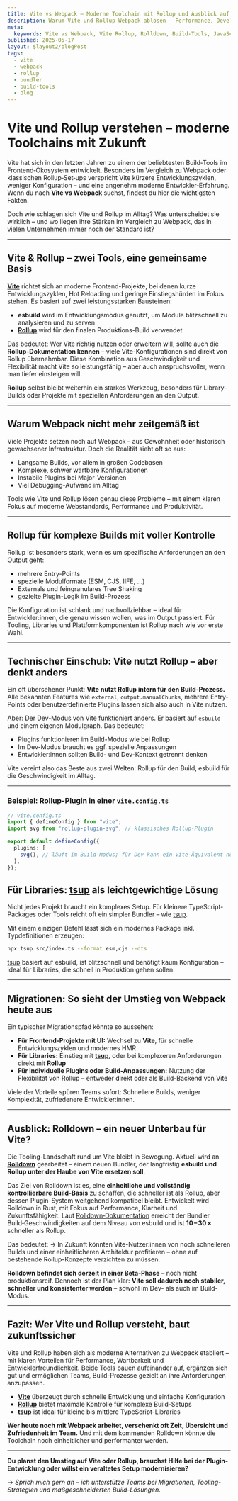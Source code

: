 ```yaml
---
title: Vite vs Webpack – Moderne Toolchain mit Rollup und Ausblick auf Rolldown
description: Warum Vite und Rollup Webpack ablösen – Performance, Developer Experience, Migrationstipps und ein Blick auf Rolldown.
meta:
  keywords: Vite vs Webpack, Vite Rollup, Rolldown, Build-Tools, JavaScript Bundler, tsup, Migration, Developer Experience
published: 2025-05-17
layout: $layout2/blogPost
tags:
  - vite
  - webpack
  - rollup
  - bundler
  - build-tools
  - blog
---
```


# Vite und Rollup verstehen – moderne Toolchains mit Zukunft

Vite hat sich in den letzten Jahren zu einem der beliebtesten Build‑Tools im Frontend‑Ökosystem entwickelt. Besonders im Vergleich zu Webpack oder klassischen Rollup‑Set‑ups verspricht Vite kürzere Entwicklungszyklen, weniger Konfiguration – und eine angenehm moderne Entwickler‑Erfahrung.
Wenn du nach **Vite vs Webpack** suchst, findest du hier die wichtigsten Fakten.

Doch wie schlagen sich Vite und Rollup im Alltag? Was unterscheidet sie wirklich – und wo liegen ihre Stärken im Vergleich zu Webpack, das in vielen Unternehmen immer noch der Standard ist?

---

## Vite & Rollup – zwei Tools, eine gemeinsame Basis

**[Vite](https://vitejs.dev)** richtet sich an moderne Frontend-Projekte, bei denen kurze Entwicklungszyklen, Hot Reloading und geringe Einstiegshürden im Fokus stehen. Es basiert auf zwei leistungsstarken Bausteinen:

- **esbuild** wird im Entwicklungsmodus genutzt, um Module blitzschnell zu analysieren und zu serven
- **[Rollup](https://rollupjs.org)** wird für den finalen Produktions-Build verwendet

Das bedeutet: Wer Vite richtig nutzen oder erweitern will, sollte auch die **Rollup-Dokumentation kennen** – viele Vite-Konfigurationen sind direkt von Rollup übernehmbar.
Diese Kombination aus Geschwindigkeit und Flexibilität macht Vite so leistungsfähig – aber auch anspruchsvoller, wenn man tiefer einsteigen will.

**Rollup** selbst bleibt weiterhin ein starkes Werkzeug, besonders für Library-Builds oder Projekte mit speziellen Anforderungen an den Output.

---

## Warum Webpack nicht mehr zeitgemäß ist

Viele Projekte setzen noch auf Webpack – aus Gewohnheit oder historisch gewachsener Infrastruktur. Doch die Realität sieht oft so aus:

- Langsame Builds, vor allem in großen Codebasen
- Komplexe, schwer wartbare Konfigurationen
- Instabile Plugins bei Major-Versionen
- Viel Debugging-Aufwand im Alltag

Tools wie Vite und Rollup lösen genau diese Probleme – mit einem klaren Fokus auf moderne Webstandards, Performance und Produktivität.

---

## Rollup für komplexe Builds mit voller Kontrolle

Rollup ist besonders stark, wenn es um spezifische Anforderungen an den Output geht:

- mehrere Entry-Points
- spezielle Modulformate (ESM, CJS, IIFE, ...)
- Externals und feingranulares Tree Shaking
- gezielte Plugin-Logik im Build-Prozess

Die Konfiguration ist schlank und nachvollziehbar – ideal für Entwickler:innen, die genau wissen wollen, was im Output passiert. Für Tooling, Libraries und Plattformkomponenten ist Rollup nach wie vor erste Wahl.

---

## Technischer Einschub: Vite nutzt Rollup – aber denkt anders

Ein oft übersehener Punkt: **Vite nutzt Rollup intern für den Build-Prozess.** Alle bekannten Features wie `external`, `output.manualChunks`, mehrere Entry-Points oder benutzerdefinierte Plugins lassen sich also auch in Vite nutzen.

Aber: Der Dev-Modus von Vite funktioniert anders. Er basiert auf `esbuild` und einem eigenen Modulgraph. Das bedeutet:

- Plugins funktionieren im Build-Modus wie bei Rollup
- Im Dev-Modus braucht es ggf. spezielle Anpassungen
- Entwickler:innen sollten Build- und Dev-Kontext getrennt denken

Vite vereint also das Beste aus zwei Welten: Rollup für den Build, esbuild für die Geschwindigkeit im Alltag.

---

### Beispiel: Rollup‑Plugin in einer `vite.config.ts`

```ts
// vite.config.ts
import { defineConfig } from "vite";
import svg from "rollup-plugin-svg"; // klassisches Rollup‑Plugin

export default defineConfig({
  plugins: [
    svg(), // läuft im Build‑Modus; für Dev kann ein Vite‑Äquivalent nötig sein
  ],
});
```

## Für Libraries: [tsup](https://tsup.egoist.dev) als leichtgewichtige Lösung

Nicht jedes Projekt braucht ein komplexes Setup. Für kleinere TypeScript-Packages oder Tools reicht oft ein simpler Bundler – wie [tsup](https://tsup.egoist.dev).

Mit einem einzigen Befehl lässt sich ein modernes Package inkl. Typdefinitionen erzeugen:

```bash
npx tsup src/index.ts --format esm,cjs --dts
```

[tsup](https://tsup.egoist.dev) basiert auf esbuild, ist blitzschnell und benötigt kaum Konfiguration – ideal für Libraries, die schnell in Produktion gehen sollen.

---

## Migrationen: So sieht der Umstieg von Webpack heute aus

Ein typischer Migrationspfad könnte so aussehen:

- **Für Frontend-Projekte mit UI:** Wechsel zu **Vite**, für schnelle Entwicklungszyklen und modernes HMR
- **Für Libraries:** Einstieg mit **[tsup](https://tsup.egoist.dev)**, oder bei komplexeren Anforderungen direkt mit **Rollup**
- **Für individuelle Plugins oder Build-Anpassungen:** Nutzung der Flexibilität von Rollup – entweder direkt oder als Build-Backend von Vite

Viele der Vorteile spüren Teams sofort: Schnellere Builds, weniger Komplexität, zufriedenere Entwickler:innen.

---

## Ausblick: Rolldown – ein neuer Unterbau für Vite?

Die Tooling-Landschaft rund um Vite bleibt in Bewegung. Aktuell wird an **[Rolldown](https://github.com/rolldown/rolldown)** gearbeitet – einem neuen Bundler, der langfristig **esbuild und Rollup unter der Haube von Vite ersetzen soll**.

Das Ziel von Rolldown ist es, eine **einheitliche und vollständig kontrollierbare Build-Basis** zu schaffen, die schneller ist als Rollup, aber dessen Plugin-System weitgehend kompatibel bleibt. Entwickelt wird Rolldown in Rust, mit Fokus auf Performance, Klarheit und Zukunftsfähigkeit.
Laut [Rolldown‑Dokumentation](https://rolldown.rs/guide/) erreicht der Bundler Build‑Geschwindigkeiten auf dem Niveau von esbuild und ist **10 – 30 ×** schneller als Rollup.

Das bedeutet:
→ In Zukunft könnten Vite-Nutzer:innen von noch schnelleren Builds und einer einheitlicheren Architektur profitieren – ohne auf bestehende Rollup-Konzepte verzichten zu müssen.

**Rolldown befindet sich derzeit in einer Beta‑Phase** – noch nicht produktionsreif. Dennoch ist der Plan klar: **Vite soll dadurch noch stabiler, schneller und konsistenter werden** – sowohl im Dev- als auch im Build-Modus.

---

## Fazit: Wer Vite und Rollup versteht, baut zukunftssicher

Vite und Rollup haben sich als moderne Alternativen zu Webpack etabliert – mit klaren Vorteilen für Performance, Wartbarkeit und Entwicklerfreundlichkeit. Beide Tools bauen aufeinander auf, ergänzen sich gut und ermöglichen Teams, Build-Prozesse gezielt an ihre Anforderungen anzupassen.

- **[Vite](https://vitejs.dev)** überzeugt durch schnelle Entwicklung und einfache Konfiguration
- **[Rollup](https://rollupjs.org)** bietet maximale Kontrolle für komplexe Build-Setups
- **[tsup](https://tsup.egoist.dev)** ist ideal für kleine bis mittlere TypeScript-Libraries

**Wer heute noch mit Webpack arbeitet, verschenkt oft Zeit, Übersicht und Zufriedenheit im Team.**
Und mit dem kommenden Rolldown könnte die Toolchain noch einheitlicher und performanter werden.

---

**Du planst den Umstieg auf Vite oder Rollup, brauchst Hilfe bei der Plugin-Entwicklung oder willst ein veraltetes Setup modernisieren?**

→ _Sprich mich gern an – ich unterstütze Teams bei Migrationen, Tooling-Strategien und maßgeschneiderten Build-Lösungen._
